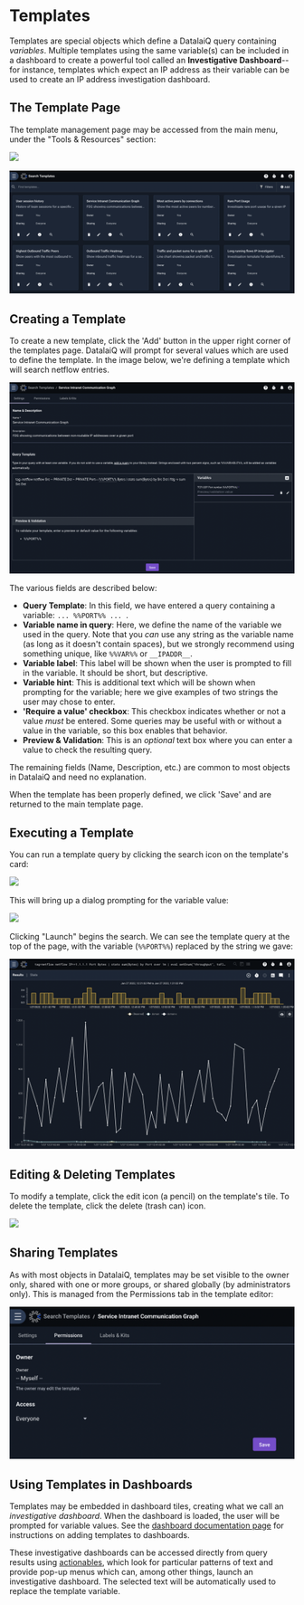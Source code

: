 # Templates

Templates are special objects which define a DatalaiQ query containing *variables*. Multiple templates using the same variable(s) can be included in a dashboard to create a powerful tool called an **Investigative Dashboard**--for instance, templates which expect an IP address as their variable can be used to create an IP address investigation dashboard.

## The Template Page

The template management page may be accessed from the main menu, under the "Tools & Resources" section:

![](template-menu.png)

![](template-page.png)

## Creating a Template

To create a new template, click the 'Add' button in the upper right corner of the templates page. DatalaiQ will prompt for several values which are used to define the template. In the image below, we're defining a template which will search netflow entries.

![](new-template.png)

The various fields are described below:

* **Query Template**: In this field, we have entered a query containing a variable: `... %%PORT%% ... `.
* **Variable name in query**: Here, we define the name of the variable we used in the query. Note that you *can* use any string as the variable name (as long as it doesn't contain spaces), but we strongly recommend using something unique, like `%%VAR%%` or `__IPADDR__`.
* **Variable label**: This label will be shown when the user is prompted to fill in the variable. It should be short, but descriptive.
* **Variable hint**: This is additional text which will be shown when prompting for the variable; here we give examples of two strings the user may chose to enter.
* **'Require a value' checkbox**: This checkbox indicates whether or not a value *must* be entered. Some queries may be useful with or without a value in the variable, so this box enables that behavior.
* **Preview & Validation**: This is an *optional* text box where you can enter a value to check the resulting query. 

The remaining fields (Name, Description, etc.) are common to most objects in DatalaiQ and need no explanation.

When the template has been properly defined, we click 'Save' and are returned to the main template page.

## Executing a Template

You can run a template query by clicking the search icon on the template's card:

![](run-template.png)

This will bring up a dialog prompting for the variable value:

![](template-prompt.png)

Clicking "Launch" begins the search. We can see the template query at the top of the page, with the variable (`%%PORT%%`) replaced by the string we gave:

![](template-results.png)

## Editing & Deleting Templates

To modify a template, click the edit icon (a pencil) on the template's tile. To delete the template, click the delete (trash can) icon.

![](edit-delete.png)

## Sharing Templates

As with most objects in DatalaiQ, templates may be set visible to the owner only, shared with one or more groups, or shared globally (by administrators only). This is managed from the Permissions tab in the template editor:

![](permissions.png)

## Using Templates in Dashboards

Templates may be embedded in dashboard tiles, creating what we call an *investigative dashboard*. When the dashboard is loaded, the user will be prompted for variable values. See the [dashboard documentation page](/gui/dashboards/dashboards) for instructions on adding templates to dashboards.

These investigative dashboards can be accessed directly from query results using [actionables](/gui/actionables/actionables), which look for particular patterns of text and provide pop-up menus which can, among other things, launch an investigative dashboard. The selected text will be automatically used to replace the template variable.
